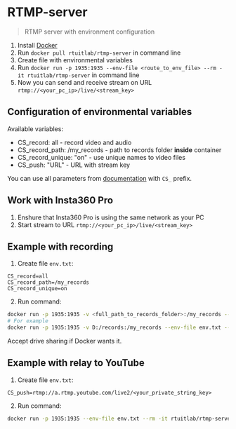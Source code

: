 # RTMP-server
> RTMP server with environment configuration

1. Install [Docker](https://www.docker.com/products/docker-desktop)
2. Run `docker pull rtuitlab/rtmp-server` in command line
3. Create file with environmental variables
4. Run `docker run -p 1935:1935 --env-file <route_to_env_file> --rm -it rtuitlab/rtmp-server` in command line
5. Now you can send and receive stream on URL `rtmp://<your_pc_ip>/live/<stream_key>`
## Configuration of environmental variables

Available variables:
+ CS_record: all - record video and audio
+ CS_record_path: /my_records - path to records folder **inside** container
+ CS_record_unique: "on" - use unique names to video files
+ CS_push: "URL" - URL with stream key

You can use all parameters from [documentation](https://github.com/arut/nginx-rtmp-module/wiki/Directives) with `CS_` prefix.

## Work with Insta360 Pro

1. Enshure that Insta360 Pro is using the same network as your PC
2. Start stream to URL `rtmp://<your_pc_ip>/live/<stream_key>`

## Example with recording

1. Create file `env.txt`:
```env
CS_record=all
CS_record_path=/my_records
CS_record_unique=on
```

2. Run command:
```bash
docker run -p 1935:1935 -v <full_path_to_records_folder>:/my_records --env-file <route_to_env_file> --rm -it rtuitlab/rtmp-server
# For example
docker run -p 1935:1935 -v D:/records:/my_records --env-file env.txt --rm -it  rtuitlab/rtmp-server
```

Accept drive sharing if Docker wants it.


## Example with relay to YouTube

1. Create file `env.txt`:
```env
CS_push=rtmp://a.rtmp.youtube.com/live2/<your_private_string_key>
```

2. Run command:
```bash
docker run -p 1935:1935 --env-file env.txt --rm -it rtuitlab/rtmp-server
```
